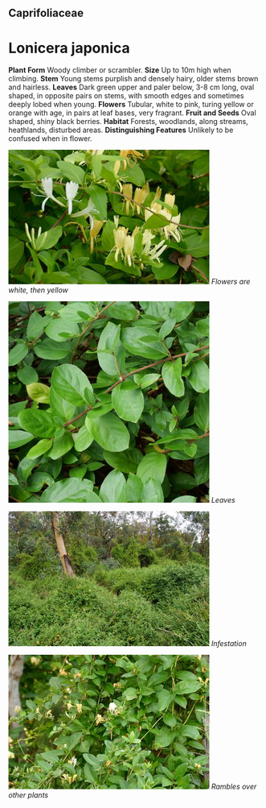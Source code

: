 ## Caprifoliaceae
# Lonicera japonica
 **Plant Form** Woody climber or scrambler. **Size** Up to 10m high when climbing. **Stem** Young stems purplish and densely hairy, older stems brown and hairless. **Leaves** Dark green upper and paler below, 3-8 cm long, oval shaped, in opposite pairs on stems, with smooth edges and sometimes deeply lobed when young. **Flowers** Tubular, white to pink, turing yellow or orange with age, in pairs at leaf bases, very fragrant. **Fruit and Seeds** Oval shaped, shiny black berries. **Habitat** Forests, woodlands, along streams, heathlands, disturbed areas. **Distinguishing Features** Unlikely to be confused when in flower.


![Flowers are white, then yellow](8696_P6880843.jpg)
 *Flowers are white, then yellow* 

![Leaves](74945_P1086701.jpg)
 *Leaves* 

![Infestation](13224_ACTFC.jpg)
 *Infestation* 

![Rambles over other plants](8707_P6880857.jpg)
 *Rambles over other plants* 

